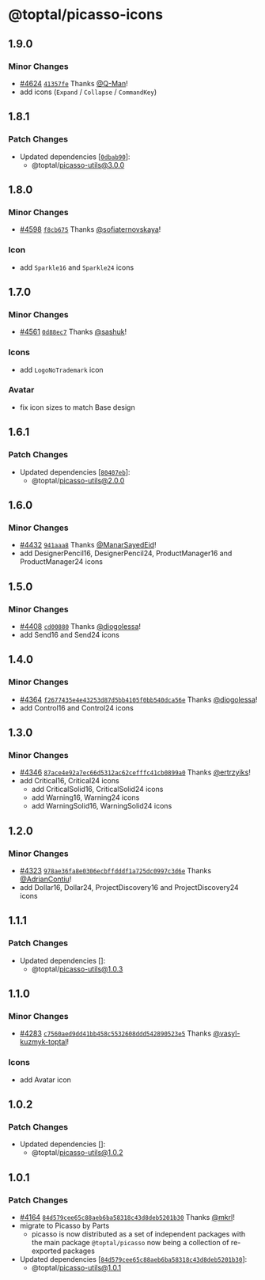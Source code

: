 # @toptal/picasso-icons

## 1.9.0

### Minor Changes

- [#4624](https://github.com/toptal/picasso/pull/4624) [`41357fe`](https://github.com/toptal/picasso/commit/41357fe4ac2d804ce6cb7f1dbc7a8b00e7cb77df) Thanks [@Q-Man](https://github.com/Q-Man)!
- add icons (`Expand` / `Collapse` / `CommandKey`)

## 1.8.1

### Patch Changes

- Updated dependencies [[`0dbab90`](https://github.com/toptal/picasso/commit/0dbab90237a18e15e092355bb2f894395148e498)]:
  - @toptal/picasso-utils@3.0.0

## 1.8.0

### Minor Changes

- [#4598](https://github.com/toptal/picasso/pull/4598) [`f8cb675`](https://github.com/toptal/picasso/commit/f8cb675a660c22afd128bbdb76c4eeeac9f9ca27) Thanks [@sofiaternovskaya](https://github.com/sofiaternovskaya)!

### Icon

- add `Sparkle16` and `Sparkle24` icons

## 1.7.0

### Minor Changes

- [#4561](https://github.com/toptal/picasso/pull/4561) [`0d88ec7`](https://github.com/toptal/picasso/commit/0d88ec7dfab46c4eb02669ee8d69a921e6cac569) Thanks [@sashuk](https://github.com/sashuk)!

### Icons

- add `LogoNoTrademark` icon

### Avatar

- fix icon sizes to match Base design

## 1.6.1

### Patch Changes

- Updated dependencies [[`80407eb`](https://github.com/toptal/picasso/commit/80407eb734c69894ee6d2dadd3e773752fc43c5d)]:
  - @toptal/picasso-utils@2.0.0

## 1.6.0

### Minor Changes

- [#4432](https://github.com/toptal/picasso/pull/4432) [`941aaa8`](https://github.com/toptal/picasso/commit/941aaa827318acc969968b1b770ddb5bb63471a7) Thanks [@ManarSayedEid](https://github.com/ManarSayedEid)!
- add DesignerPencil16, DesignerPencil24, ProductManager16 and ProductManager24 icons

## 1.5.0

### Minor Changes

- [#4408](https://github.com/toptal/picasso/pull/4408) [`cd00880`](https://github.com/toptal/picasso/commit/cd008802e9701bb6574b3354f9d6e95c6ffc61ed) Thanks [@diogolessa](https://github.com/diogolessa)!
- add Send16 and Send24 icons

## 1.4.0

### Minor Changes

- [#4364](https://github.com/toptal/picasso/pull/4364) [`f2677435e4e43253d87d5bb4105f0bb540dca56e`](https://github.com/toptal/picasso/commit/f2677435e4e43253d87d5bb4105f0bb540dca56e) Thanks [@diogolessa](https://github.com/diogolessa)!
- add Control16 and Control24 icons

## 1.3.0

### Minor Changes

- [#4346](https://github.com/toptal/picasso/pull/4346) [`87ace4e92a7ec66d5312ac62cefffc41cb0899a0`](https://github.com/toptal/picasso/commit/87ace4e92a7ec66d5312ac62cefffc41cb0899a0) Thanks [@ertrzyiks](https://github.com/ertrzyiks)!
- add Critical16, Critical24 icons
  - add CriticalSolid16, CriticalSolid24 icons
  - add Warning16, Warning24 icons
  - add WarningSolid16, WarningSolid24 icons

## 1.2.0

### Minor Changes

- [#4323](https://github.com/toptal/picasso/pull/4323) [`978ae36fa8e0306ecbffdddf1a725dc0997c3d6e`](https://github.com/toptal/picasso/commit/978ae36fa8e0306ecbffdddf1a725dc0997c3d6e) Thanks [@AdrianContiu](https://github.com/AdrianContiu)!
- add Dollar16, Dollar24, ProjectDiscovery16 and ProjectDiscovery24 icons

## 1.1.1

### Patch Changes

- Updated dependencies []:
  - @toptal/picasso-utils@1.0.3

## 1.1.0

### Minor Changes

- [#4283](https://github.com/toptal/picasso/pull/4283) [`c7560aed9dd41bb458c5532608ddd542890523e5`](https://github.com/toptal/picasso/commit/c7560aed9dd41bb458c5532608ddd542890523e5) Thanks [@vasyl-kuzmyk-toptal](https://github.com/vasyl-kuzmyk-toptal)!

### Icons

- add Avatar icon

## 1.0.2

### Patch Changes

- Updated dependencies []:
  - @toptal/picasso-utils@1.0.2

## 1.0.1

### Patch Changes

- [#4164](https://github.com/toptal/picasso/pull/4164) [`84d579cee65c88aeb6ba58318c43d8deb5201b30`](https://github.com/toptal/picasso/commit/84d579cee65c88aeb6ba58318c43d8deb5201b30) Thanks [@mkrl](https://github.com/mkrl)!
- migrate to Picasso by Parts
  - picasso is now distributed as a set of independent packages with the main package `@toptal/picasso` now being a collection of re-exported packages
- Updated dependencies [[`84d579cee65c88aeb6ba58318c43d8deb5201b30`](https://github.com/toptal/picasso/commit/84d579cee65c88aeb6ba58318c43d8deb5201b30)]:
  - @toptal/picasso-utils@1.0.1
